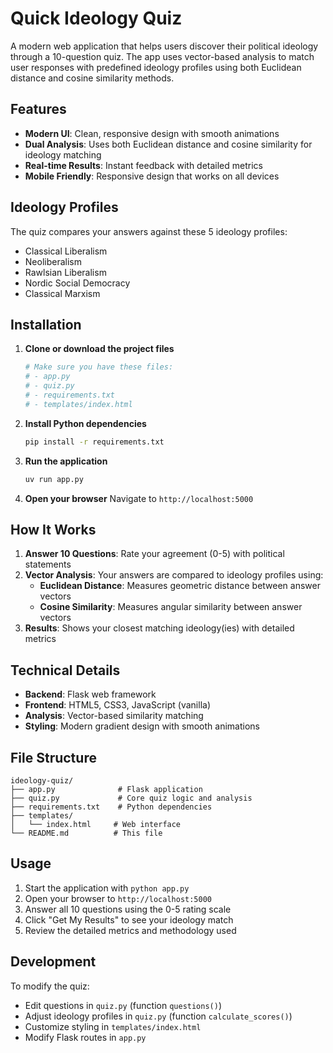 # Quick Ideology Quiz

A modern web application that helps users discover their political ideology through a 10-question quiz. The app uses vector-based analysis to match user responses with predefined ideology profiles using both Euclidean distance and cosine similarity methods.

## Features

- **Modern UI**: Clean, responsive design with smooth animations
- **Dual Analysis**: Uses both Euclidean distance and cosine similarity for ideology matching
- **Real-time Results**: Instant feedback with detailed metrics
- **Mobile Friendly**: Responsive design that works on all devices

## Ideology Profiles

The quiz compares your answers against these 5 ideology profiles:
- Classical Liberalism
- Neoliberalism  
- Rawlsian Liberalism
- Nordic Social Democracy
- Classical Marxism

## Installation

1. **Clone or download the project files**
   ```bash
   # Make sure you have these files:
   # - app.py
   # - quiz.py
   # - requirements.txt
   # - templates/index.html
   ```

2. **Install Python dependencies**
   ```bash
   pip install -r requirements.txt
   ```

3. **Run the application**
   ```bash
   uv run app.py
   ```

4. **Open your browser**
   Navigate to `http://localhost:5000`

## How It Works

1. **Answer 10 Questions**: Rate your agreement (0-5) with political statements
2. **Vector Analysis**: Your answers are compared to ideology profiles using:
   - **Euclidean Distance**: Measures geometric distance between answer vectors
   - **Cosine Similarity**: Measures angular similarity between answer vectors
3. **Results**: Shows your closest matching ideology(ies) with detailed metrics

## Technical Details

- **Backend**: Flask web framework
- **Frontend**: HTML5, CSS3, JavaScript (vanilla)
- **Analysis**: Vector-based similarity matching
- **Styling**: Modern gradient design with smooth animations

## File Structure

```
ideology-quiz/
├── app.py              # Flask application
├── quiz.py             # Core quiz logic and analysis
├── requirements.txt    # Python dependencies
├── templates/
│   └── index.html     # Web interface
└── README.md          # This file
```

## Usage

1. Start the application with `python app.py`
2. Open your browser to `http://localhost:5000`
3. Answer all 10 questions using the 0-5 rating scale
4. Click "Get My Results" to see your ideology match
5. Review the detailed metrics and methodology used

## Development

To modify the quiz:
- Edit questions in `quiz.py` (function `questions()`)
- Adjust ideology profiles in `quiz.py` (function `calculate_scores()`)
- Customize styling in `templates/index.html`
- Modify Flask routes in `app.py`
